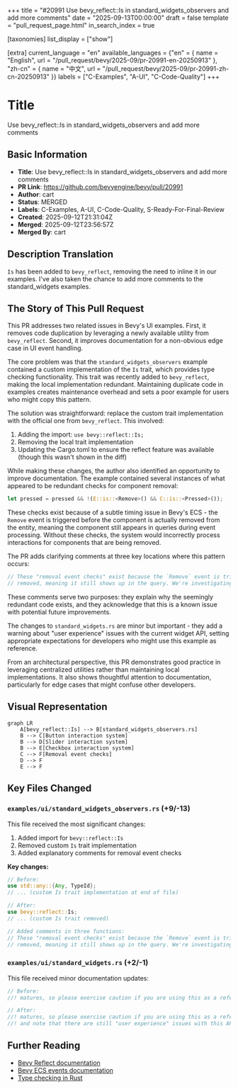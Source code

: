 +++
title = "#20991 Use bevy_reflect::Is in standard_widgets_observers and add more comments"
date = "2025-09-13T00:00:00"
draft = false
template = "pull_request_page.html"
in_search_index = true

[taxonomies]
list_display = ["show"]

[extra]
current_language = "en"
available_languages = {"en" = { name = "English", url = "/pull_request/bevy/2025-09/pr-20991-en-20250913" }, "zh-cn" = { name = "中文", url = "/pull_request/bevy/2025-09/pr-20991-zh-cn-20250913" }}
labels = ["C-Examples", "A-UI", "C-Code-Quality"]
+++

# Title
Use bevy_reflect::Is in standard_widgets_observers and add more comments

## Basic Information
- **Title**: Use bevy_reflect::Is in standard_widgets_observers and add more comments
- **PR Link**: https://github.com/bevyengine/bevy/pull/20991
- **Author**: cart
- **Status**: MERGED
- **Labels**: C-Examples, A-UI, C-Code-Quality, S-Ready-For-Final-Review
- **Created**: 2025-09-12T21:31:04Z
- **Merged**: 2025-09-12T23:56:57Z
- **Merged By**: cart

## Description Translation
`Is` has been added to `bevy_reflect`, removing the need to inline it in our examples. I've also taken the chance to add more comments to the standard_widgets examples.

## The Story of This Pull Request

This PR addresses two related issues in Bevy's UI examples. First, it removes code duplication by leveraging a newly available utility from `bevy_reflect`. Second, it improves documentation for a non-obvious edge case in UI event handling.

The core problem was that the `standard_widgets_observers` example contained a custom implementation of the `Is` trait, which provides type checking functionality. This trait was recently added to `bevy_reflect`, making the local implementation redundant. Maintaining duplicate code in examples creates maintenance overhead and sets a poor example for users who might copy this pattern.

The solution was straightforward: replace the custom trait implementation with the official one from `bevy_reflect`. This involved:
1. Adding the import: `use bevy::reflect::Is;`
2. Removing the local trait implementation
3. Updating the Cargo.toml to ensure the reflect feature was available (though this wasn't shown in the diff)

While making these changes, the author also identified an opportunity to improve documentation. The example contained several instances of what appeared to be redundant checks for component removal:

```rust
let pressed = pressed && !(E::is::<Remove>() && C::is::<Pressed>());
```

These checks exist because of a subtle timing issue in Bevy's ECS - the `Remove` event is triggered before the component is actually removed from the entity, meaning the component still appears in queries during event processing. Without these checks, the system would incorrectly process interactions for components that are being removed.

The PR adds clarifying comments at three key locations where this pattern occurs:

```rust
// These "removal event checks" exist because the `Remove` event is triggered _before_ the component is actually
// removed, meaning it still shows up in the query. We're investigating the best way to improve this scenario.
```

These comments serve two purposes: they explain why the seemingly redundant code exists, and they acknowledge that this is a known issue with potential future improvements.

The changes to `standard_widgets.rs` are minor but important - they add a warning about "user experience" issues with the current widget API, setting appropriate expectations for developers who might use this example as reference.

From an architectural perspective, this PR demonstrates good practice in leveraging centralized utilities rather than maintaining local implementations. It also shows thoughtful attention to documentation, particularly for edge cases that might confuse other developers.

## Visual Representation

```mermaid
graph LR
    A[bevy_reflect::Is] --> B[standard_widgets_observers.rs]
    B --> C[Button interaction system]
    B --> D[Slider interaction system]
    B --> E[Checkbox interaction system]
    C --> F[Removal event checks]
    D --> F
    E --> F
```

## Key Files Changed

### `examples/ui/standard_widgets_observers.rs` (+9/-13)

This file received the most significant changes:
1. Added import for `bevy::reflect::Is`
2. Removed custom `Is` trait implementation
3. Added explanatory comments for removal event checks

**Key changes:**
```rust
// Before:
use std::any::{Any, TypeId};
// ... (custom Is trait implementation at end of file)

// After:
use bevy::reflect::Is;
// ... (custom Is trait removed)

// Added comments in three functions:
// These "removal event checks" exist because the `Remove` event is triggered _before_ the component is actually
// removed, meaning it still shows up in the query. We're investigating the best way to improve this scenario.
```

### `examples/ui/standard_widgets.rs` (+2/-1)

This file received minor documentation updates:

```rust
// Before:
//! matures, so please exercise caution if you are using this as a reference for your own code.

// After:
//! matures, so please exercise caution if you are using this as a reference for your own code,
//! and note that there are still "user experience" issues with this API.
```

## Further Reading

- [Bevy Reflect documentation](https://docs.rs/bevy_reflect/latest/bevy_reflect/)
- [Bevy ECS events documentation](https://bevyengine.org/learn/ebook/ecs/events/)
- [Type checking in Rust](https://doc.rust-lang.org/book/ch19-04-advanced-types.html#using-the-newtype-pattern-for-type-safety-and-abstraction)